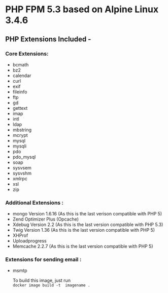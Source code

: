 # PHP FPM 5.3 based on Alpine Linux 3.4.6

## PHP Extensions Included -

### Core Extensions:

* bcmath
* bz2
* calendar
* curl
* exif
* fileinfo
* ftp
* gd
* gettext
* imap
* intl
* ldap
* mbstring
* mcrypt
* mysql
* mysqli
* pdo
* pdo_mysql
* soap
* sysvsem
* sysvshm
* xmlrpc
* xsl
* zip

### Additional Extensions :

* mongo Version 1.6.16 (As this is the last verison compatible with PHP 5)
* Zend Optimizer Plus (Opcache)
* Xdebug Version 2.2 (As this is the last version compatible with PHP 5.3)
* Twig Version 1.36 (As this is the last version compatible with PHP 5)
* XHProf
* Uploadprogress
* Memcache 2.2.7 (As this is the last version compatible with PHP 5)

### Extensions for sending email :

* msmtp

  To build this image, just run  
```docker image build -t  imagename .```